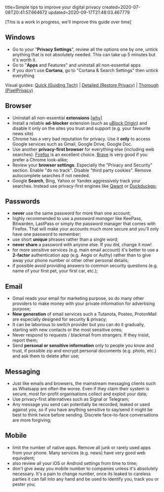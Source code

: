 title=Simple tips to improve your digital privacy
created=2020-07-08T20:41:57.664672
updated=2020-09-17T21:48:03.467779

[This is a work in progress, we'll improve this guide over time]

## Windows

* Go to your "**Privacy Settings**", review all the options one by one, untick 
anything that is not absolutely needed. This can take up 5 minutes but it's worth it.
* Go to "**Apps** and Features" and uninstall all non-essential apps
* If you don't use **Cortana**, go to "Cortana & Search Settings" then untick everything

Visual guides: [Quick (Guiding Tech)](//www.guidingtech.com/change-windows-10-privacy-settings/)
|
[Detailed (Restore Privacy)](//restoreprivacy.com/windows-10-privacy/)
|
[Thorough (PixelPrivacy)](//pixelprivacy.com/resources/windows-privacy-settings/)

## Browser

* Uninstall all non-essential **extensions** 
[[why](//www.howtogeek.com/188346/why-browser-extensions-can-be-dangerous-and-how-to-protect-yourself/)]
* Install a reliable **ad-blocker** extension (such as [uBlock Origin](https://getublock.com/)) 
and disable it only on the sites you trust and support (e.g. your favourite news site)
* Chrome has a very bad reputation for privacy. Use it **only** to access Google 
services such as Gmail, Google Drive, Google Doc.
* Use another **privacy-first browser** for everything else (including web searches).
[Firefox](//firefox.com) is an excellent choice. 
[Brave](//brave.com) is very good if you prefer a Chrome look-alike;
* Review your **browser settings**. 
Especially the "Privacy and Security" section. Enable "do no track". 
Disable "third party cookies". Remove autocomplete searches if not needed.
* Google **Search**, Bing, Yahoo or Yandex aggressively track your searches. 
Instead use privacy-first engines like [Qwant](//qwant.com) or [Duckduckgo](duckduckgo.com);

## Passwords

* **never** use the same password for more than one account;
* highly recommended to use a *password manager* like KeePass, Bitwarden, LastPass or
simply the password manager that comes with Firefox. That will make your accounts 
much more secure and you'll only have one password to remember;  
* use short **unique** phrases rather than a single word;
* **never share** a password with anyone else. If you did, change it now!
* for more sensitive services (e.g. main email account) it's better to
use a **2-factor** authentication app (e.g. Aegis or Authy) rather than to give 
away your phone number or other other personal details;
* if possible avoid providing answers to common security questions 
(e.g. name of your first pet, your first car, etc.);

## Email

* Gmail reads your email for marketing purpose, so do many other providers
to make money with your private information for advertising purpose;
* **New generation** of email services such a Tutanota, Posteo, ProtonMail 
are especially designed for security & privacy;
* It can be laborious to switch provider but you can do it gradually, 
starting with new contacts or the most sensitive ones;
* Never respond to requests / blackmail from strangers. If they insist, report them;
* Send **personal or sensitive information** only to people you know and trust, 
if possible zip and encrypt personal documents (e.g. photo, etc.) and ask them 
to delete after use;

## Messaging

* Just like emails and browsers, the mainstream messaging clients such as
Whatsapp are often the worse. Even if they claim their system is secure, 
most for-profit organisations collect and exploit your data;
* Use privacy-first alternatives such as Signal or Telegram;
* Any message you send can potentially be recorded, leaked or used against you, 
so if you have anything sensitive to say/send it might be best to think twice
before sending. Discrete face-to-face conversations are more forgiving;

## Mobile

* limit the number of native apps. Remove all junk or rarely used apps from your
phone. Many services (e.g. news) have very good web equivalent;
* also review all your iOS or Android settings from time to time;
* don't give away you mobile number to companies unless it's absolutely necessary. 
It's a pain to change number, once its leaked to careless parties it can fall 
into any hand and be used to identify you, track you or pester you;
